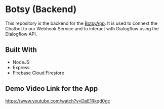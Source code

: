 # Botsy (Backend)
This repository is the backend for the [BotsyApp](https://github.com/ahluwaliatikant/botsy_app).
It is used to connext the Chatbot to our Webhook Service and to interact with Dialogflow using the Dialogflow API.

## Built With
- NodeJS
- Express
- Firebase Cloud Firestore

## Demo Video Link for the App
https://www.youtube.com/watch?v=DaE1Rkqd0gc
